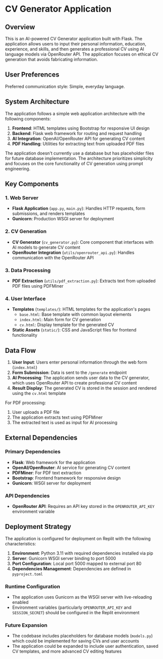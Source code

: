 # CV Generator Application

## Overview
This is an AI-powered CV Generator application built with Flask. The application allows users to input their personal information, education, experience, and skills, and then generates a professional CV using AI language models via OpenRouter API. The application focuses on ethical CV generation that avoids fabricating information.

## User Preferences
Preferred communication style: Simple, everyday language.

## System Architecture
The application follows a simple web application architecture with the following components:

1. **Frontend**: HTML templates using Bootstrap for responsive UI design
2. **Backend**: Flask web framework for routing and request handling
3. **AI Integration**: OpenAI/OpenRouter API for generating CV content
4. **PDF Handling**: Utilities for extracting text from uploaded PDF files

The application doesn't currently use a database but has placeholder files for future database implementation. The architecture prioritizes simplicity and focuses on the core functionality of CV generation using prompt engineering.

## Key Components

### 1. Web Server
- **Flask Application** (`app.py`, `main.py`): Handles HTTP requests, form submissions, and renders templates
- **Gunicorn**: Production WSGI server for deployment

### 2. CV Generation
- **CV Generator** (`cv_generator.py`): Core component that interfaces with AI models to generate CV content
- **OpenRouter Integration** (`utils/openrouter_api.py`): Handles communication with the OpenRouter API

### 3. Data Processing
- **PDF Extraction** (`utils/pdf_extraction.py`): Extracts text from uploaded PDF files using PDFMiner

### 4. User Interface
- **Templates** (`templates/`): HTML templates for the application's pages
  - `base.html`: Base template with common layout elements
  - `index.html`: Main form for CV generation
  - `cv.html`: Display template for the generated CV
- **Static Assets** (`static/`): CSS and JavaScript files for frontend functionality

## Data Flow

1. **User Input**: Users enter personal information through the web form (`index.html`)
2. **Form Submission**: Data is sent to the `/generate` endpoint
3. **AI Processing**: The application sends user data to the CV generator, which uses OpenRouter API to create professional CV content
4. **Result Display**: The generated CV is stored in the session and rendered using the `cv.html` template

For PDF processing:
1. User uploads a PDF file
2. The application extracts text using PDFMiner
3. The extracted text is used as input for AI processing

## External Dependencies

### Primary Dependencies
- **Flask**: Web framework for the application
- **OpenAI/OpenRouter**: AI service for generating CV content
- **PDFMiner**: For PDF text extraction
- **Bootstrap**: Frontend framework for responsive design
- **Gunicorn**: WSGI server for deployment

### API Dependencies
- **OpenRouter API**: Requires an API key stored in the `OPENROUTER_API_KEY` environment variable

## Deployment Strategy

The application is configured for deployment on Replit with the following characteristics:

1. **Environment**: Python 3.11 with required dependencies installed via pip
2. **Server**: Gunicorn WSGI server binding to port 5000
3. **Port Configuration**: Local port 5000 mapped to external port 80
4. **Dependencies Management**: Dependencies are defined in `pyproject.toml`

### Runtime Configuration
- The application uses Gunicorn as the WSGI server with live-reloading enabled
- Environment variables (particularly `OPENROUTER_API_KEY` and `SESSION_SECRET`) should be configured in the Replit environment

### Future Expansion
- The codebase includes placeholders for database models (`models.py`) which could be implemented for saving CVs and user accounts
- The application could be expanded to include user authentication, saved CV templates, and more advanced CV editing features